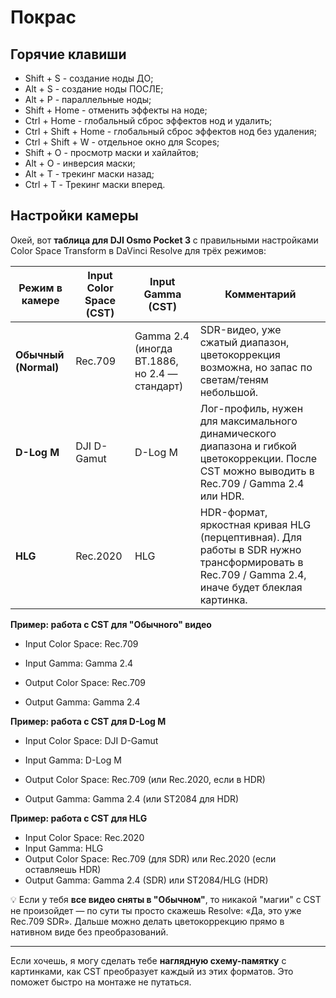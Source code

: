 # Покрас
## Горячие клавиши
* Shift + S - создание ноды ДО;
* Alt + S - создание ноды ПОСЛЕ;
* Alt + P - параллельные ноды;
* Shift + Home - отменить эффекты на ноде;
* Ctrl + Home - глобальный сброс эффектов нод и удалить;
* Ctrl + Shift + Home - глобальный сброс эффектов нод без удаления;
* Ctrl + Shift + W - отдельное окно для Scopes;
* Shift + O - просмотр маски и хайлайтов;
* Alt + O - инверсия маски;
* Alt + T - трекинг маски назад;
* Ctrl + T - Трекинг маски вперед.
## Настройки камеры
Окей, вот **таблица для DJI Osmo Pocket 3** с правильными настройками Color Space Transform в DaVinci Resolve для трёх режимов:

|Режим в камере|Input Color Space (CST)|Input Gamma (CST)|Комментарий|
|---|---|---|---|
|**Обычный (Normal)**|Rec.709|Gamma 2.4 (иногда BT.1886, но 2.4 — стандарт)|SDR-видео, уже сжатый диапазон, цветокоррекция возможна, но запас по светам/теням небольшой.|
|**D-Log M**|DJI D-Gamut|D-Log M|Лог-профиль, нужен для максимального динамического диапазона и гибкой цветокоррекции. После CST можно выводить в Rec.709 / Gamma 2.4 или HDR.|
|**HLG**|Rec.2020|HLG|HDR-формат, яркостная кривая HLG (перцептивная). Для работы в SDR нужно трансформировать в Rec.709 / Gamma 2.4, иначе будет блеклая картинка.|

**Пример: работа с CST для "Обычного" видео**

- Input Color Space: Rec.709
    
- Input Gamma: Gamma 2.4
    
- Output Color Space: Rec.709
    
- Output Gamma: Gamma 2.4
    

**Пример: работа с CST для D-Log M**

- Input Color Space: DJI D-Gamut
    
- Input Gamma: D-Log M
    
- Output Color Space: Rec.709 (или Rec.2020, если в HDR)
    
- Output Gamma: Gamma 2.4 (или ST2084 для HDR)
    

**Пример: работа с CST для HLG**

- Input Color Space: Rec.2020
- Input Gamma: HLG
- Output Color Space: Rec.709 (для SDR) или Rec.2020 (если оставляешь HDR)
- Output Gamma: Gamma 2.4 (SDR) или ST2084/HLG (HDR)
    

💡 Если у тебя **все видео сняты в "Обычном"**, то никакой "магии" с CST не произойдет — по сути ты просто скажешь Resolve: «Да, это уже Rec.709 SDR». Дальше можно делать цветокоррекцию прямо в нативном виде без преобразований.

---

Если хочешь, я могу сделать тебе **наглядную схему-памятку** с картинками, как CST преобразует каждый из этих форматов. Это поможет быстро на монтаже не путаться.